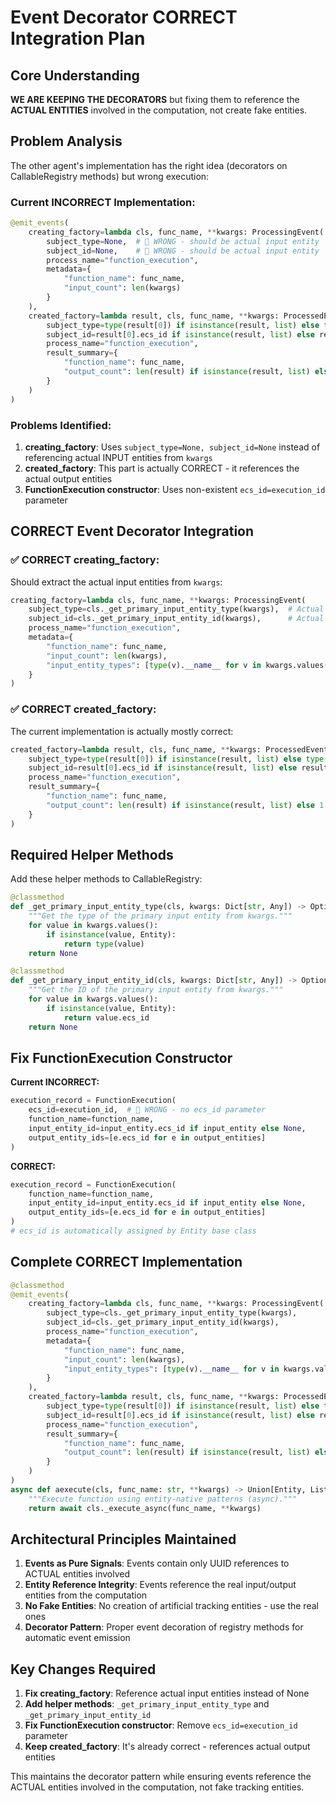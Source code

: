 # Event Decorator CORRECT Integration Plan

## Core Understanding

**WE ARE KEEPING THE DECORATORS** but fixing them to reference the **ACTUAL ENTITIES** involved in the computation, not create fake entities.

## Problem Analysis

The other agent's implementation has the right idea (decorators on CallableRegistry methods) but wrong execution:

### Current INCORRECT Implementation:

```python
@emit_events(
    creating_factory=lambda cls, func_name, **kwargs: ProcessingEvent(
        subject_type=None,  # 🚨 WRONG - should be actual input entity
        subject_id=None,    # 🚨 WRONG - should be actual input entity
        process_name="function_execution",
        metadata={
            "function_name": func_name,
            "input_count": len(kwargs)
        }
    ),
    created_factory=lambda result, cls, func_name, **kwargs: ProcessedEvent(
        subject_type=type(result[0]) if isinstance(result, list) else type(result),
        subject_id=result[0].ecs_id if isinstance(result, list) else result.ecs_id,  # ✅ This part is correct
        process_name="function_execution",
        result_summary={
            "function_name": func_name,
            "output_count": len(result) if isinstance(result, list) else 1
        }
    )
)
```

### Problems Identified:

1. **creating_factory**: Uses `subject_type=None, subject_id=None` instead of referencing actual INPUT entities from `kwargs`
2. **created_factory**: This part is actually CORRECT - it references the actual output entities  
3. **FunctionExecution constructor**: Uses non-existent `ecs_id=execution_id` parameter

## CORRECT Event Decorator Integration

### ✅ CORRECT creating_factory:
Should extract the actual input entities from `kwargs`:

```python
creating_factory=lambda cls, func_name, **kwargs: ProcessingEvent(
    subject_type=cls._get_primary_input_entity_type(kwargs),  # Actual input entity type
    subject_id=cls._get_primary_input_entity_id(kwargs),      # Actual input entity ID
    process_name="function_execution",
    metadata={
        "function_name": func_name,
        "input_count": len(kwargs),
        "input_entity_types": [type(v).__name__ for v in kwargs.values() if isinstance(v, Entity)]
    }
)
```

### ✅ CORRECT created_factory:
The current implementation is actually mostly correct:

```python
created_factory=lambda result, cls, func_name, **kwargs: ProcessedEvent(
    subject_type=type(result[0]) if isinstance(result, list) else type(result),  # ✅ Correct
    subject_id=result[0].ecs_id if isinstance(result, list) else result.ecs_id,  # ✅ Correct
    process_name="function_execution",
    result_summary={
        "function_name": func_name,
        "output_count": len(result) if isinstance(result, list) else 1
    }
)
```

## Required Helper Methods

Add these helper methods to CallableRegistry:

```python
@classmethod
def _get_primary_input_entity_type(cls, kwargs: Dict[str, Any]) -> Optional[Type]:
    """Get the type of the primary input entity from kwargs."""
    for value in kwargs.values():
        if isinstance(value, Entity):
            return type(value)
    return None

@classmethod  
def _get_primary_input_entity_id(cls, kwargs: Dict[str, Any]) -> Optional[UUID]:
    """Get the ID of the primary input entity from kwargs."""
    for value in kwargs.values():
        if isinstance(value, Entity):
            return value.ecs_id
    return None
```

## Fix FunctionExecution Constructor

**Current INCORRECT:**
```python
execution_record = FunctionExecution(
    ecs_id=execution_id,  # 🚨 WRONG - no ecs_id parameter
    function_name=function_name,
    input_entity_id=input_entity.ecs_id if input_entity else None,
    output_entity_ids=[e.ecs_id for e in output_entities]
)
```

**CORRECT:**
```python
execution_record = FunctionExecution(
    function_name=function_name,
    input_entity_id=input_entity.ecs_id if input_entity else None,
    output_entity_ids=[e.ecs_id for e in output_entities]
)
# ecs_id is automatically assigned by Entity base class
```

## Complete CORRECT Implementation

```python
@classmethod
@emit_events(
    creating_factory=lambda cls, func_name, **kwargs: ProcessingEvent(
        subject_type=cls._get_primary_input_entity_type(kwargs),
        subject_id=cls._get_primary_input_entity_id(kwargs),
        process_name="function_execution",
        metadata={
            "function_name": func_name,
            "input_count": len(kwargs),
            "input_entity_types": [type(v).__name__ for v in kwargs.values() if isinstance(v, Entity)]
        }
    ),
    created_factory=lambda result, cls, func_name, **kwargs: ProcessedEvent(
        subject_type=type(result[0]) if isinstance(result, list) else type(result),
        subject_id=result[0].ecs_id if isinstance(result, list) else result.ecs_id,
        process_name="function_execution",
        result_summary={
            "function_name": func_name,
            "output_count": len(result) if isinstance(result, list) else 1
        }
    )
)
async def aexecute(cls, func_name: str, **kwargs) -> Union[Entity, List[Entity]]:
    """Execute function using entity-native patterns (async)."""
    return await cls._execute_async(func_name, **kwargs)
```

## Architectural Principles Maintained

1. **Events as Pure Signals**: Events contain only UUID references to ACTUAL entities involved
2. **Entity Reference Integrity**: Events reference the real input/output entities from the computation
3. **No Fake Entities**: No creation of artificial tracking entities - use the real ones
4. **Decorator Pattern**: Proper event decoration of registry methods for automatic event emission

## Key Changes Required

1. **Fix creating_factory**: Reference actual input entities instead of None
2. **Add helper methods**: `_get_primary_input_entity_type` and `_get_primary_input_entity_id`
3. **Fix FunctionExecution constructor**: Remove `ecs_id=execution_id` parameter
4. **Keep created_factory**: It's already correct - references actual output entities

This maintains the decorator pattern while ensuring events reference the ACTUAL entities involved in the computation, not fake tracking entities.